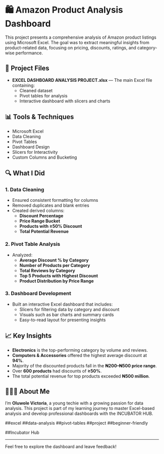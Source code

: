 
# 🛍️ Amazon Product Analysis Dashboard

This project presents a comprehensive analysis of Amazon product listings using Microsoft Excel. The goal was to extract meaningful insights from product-related data, focusing on pricing, discounts, ratings, and category-wise performance.

## 📂 Project Files

- **EXCEL DASHBOARD ANALYSIS PROJECT.xlsx** — The main Excel file containing:
  - Cleaned dataset
  - Pivot tables for analysis
  - Interactive dashboard with slicers and charts

## 📊 Tools & Techniques

- Microsoft Excel
- Data Cleaning
- Pivot Tables
- Dashboard Design
- Slicers for Interactivity
- Custom Columns and Bucketing

## 🔍 What I Did

### 1. Data Cleaning
- Ensured consistent formatting for columns
- Removed duplicates and blank entries
- Created derived columns:
  - **Discount Percentage**
  - **Price Range Bucket**
  - **Products with ≥50% Discount**
  - **Total Potential Revenue**

### 2. Pivot Table Analysis
- Analyzed:
  - **Average Discount % by Category**
  - **Number of Products per Category**
  - **Total Reviews by Category**
  - **Top 5 Products with Highest Discount**
  - **Product Distribution by Price Range**

### 3. Dashboard Development
- Built an interactive Excel dashboard that includes:
  - Slicers for filtering data by category and discount
  - Visuals such as bar charts and summary cards
  - Easy-to-read layout for presenting insights

## 📈 Key Insights

- **Electronics** is the top-performing category by volume and reviews.
- **Computers & Accessories** offered the highest average discount at **94%**.
- Majority of the discounted products fall in the **₦200–₦500 price range**.
- Over **600 products** had discounts of **≥50%**.
- The total potential revenue for top products exceeded **₦500 million**.

## 👩🏽‍💻 About Me

I’m **Oluwole Victoria**, a young techie with a growing passion for data analysis. This project is part of my learning journey to master Excel-based analysis and develop professional dashboards with the INCUBATOR HUB.

##excel
##data-analysis
##pivot-tables
##project
##beginner-friendly

##Incubator Hub


---

Feel free to explore the dashboard and leave feedback!
